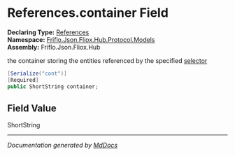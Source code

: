 ﻿<!--  
  <auto-generated>   
    The contents of this file were generated by a tool.  
    Changes to this file may be list if the file is regenerated  
  </auto-generated>   
-->

# References.container Field

**Declaring Type:** [References](../index.md)  
**Namespace:** [Friflo.Json.Fliox.Hub.Protocol.Models](../../index.md)  
**Assembly:** Friflo.Json.Fliox.Hub

the container storing the entities referenced by the specified [selector](selector.md)

```csharp
[Serialize("cont")]
[Required]
public ShortString container;
```

## Field Value

ShortString

___

*Documentation generated by [MdDocs](https://github.com/ap0llo/mddocs)*
